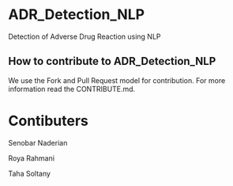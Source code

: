 # ADR_Detection_NLP
Detection of Adverse Drug Reaction using NLP


## How to contribute to ADR_Detection_NLP
We use the Fork and Pull Request model for contribution. For more information read the CONTRIBUTE.md.


# Contibuters
Senobar Naderian

Roya Rahmani

Taha Soltany
